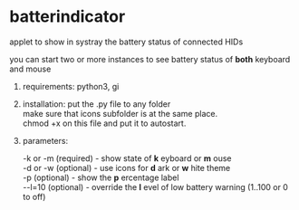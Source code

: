 # batterindicator
applet to show in systray the battery status of connected HIDs

you can start two or more instances to see battery status of __both__ keyboard and mouse

1. requirements: python3, gi

2. installation: put the .py file to any folder   
      make sure that icons subfolder is at the same place.    
      chmod +x on this file and put it to autostart. 
                 
3. parameters:

      -k or -m (required) - show state of __k__ eyboard or __m__ ouse   
      -d or -w (optional) - use icons for __d__ ark or __w__ hite theme   
      -p (optional) - show the __p__ ercentage label   
      --l=10 (optional) - override the __l__ evel of low battery warning (1..100 or 0 to off)   
      
